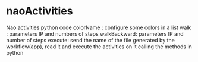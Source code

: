 # naoActivities
Nao activities python code
colorName : configure some colors in a list
walk : parameters IP and numbers of steps
walkBackward: parameters IP and number of steps
execute: send the name of the file generated by the workflow(app), read it and execute the activities on it calling the methods in python 
